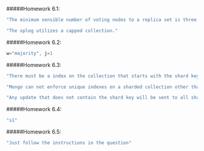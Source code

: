 #####Homework 6.1: 

```javascript
"The minimum sensible number of voting nodes to a replica set is three."

"The oplog utilizes a capped collection."
```

#####Homework 6.2:

```javascript
w="majority", j=1
```

#####Homework 6.3: 

```javascript
"There must be a index on the collection that starts with the shard key."

"Mongo can not enforce unique indexes on a sharded collection other than the shard key itself."

"Any update that does not contain the shard key will be sent to all shards."
```

#####Homework 6.4: 

```javascript
"s1"
```

#####Homework 6.5:

```javascript
"Just follow the instructions in the question"
```
